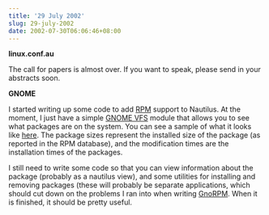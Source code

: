 ```yaml
---
title: '29 July 2002'
slug: 29-july-2002
date: 2002-07-30T06:06:46+08:00
---
```


**linux.conf.au**

The call for papers is almost over. If you want to speak, please send in
your abstracts soon.

**GNOME**

I started writing up some code to add [RPM](http://www.rpm.org/)
support to Nautilus. At the moment, I just have a simple [GNOME
VFS](http://www.advogato.org/proj/GNOME%20VFS/) module that allows you
to see what packages are on the system. You can see a sample of what
it looks like [here](rpmdb-vfs-1.png).  The package sizes represent
the installed size of the package (as reported in the RPM database),
and the modification times are the installation times of the packages.

I still need to write some code so that you can view information about
the package (probably as a nautilus view), and some utilities for
installing and removing packages (these will probably be separate
applications, which should cut down on the problems I ran into when
writing [GnoRPM](http://www.advogato.org/proj/GnoRPM/). When it is
finished, it should be pretty useful.
